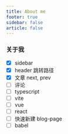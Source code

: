 ```yaml
---
title: About me
footer: true
sidebar: false
article: false
---
```


### 关于我

- [x] sidebar
- [x] header 跳转路径
- [x] 文章 next, prev
- [ ] 评论
- [ ] typescript
- [ ] vite
- [ ] vue
- [ ] react
- [ ] 快速新建 blog-page
- [ ] babel
